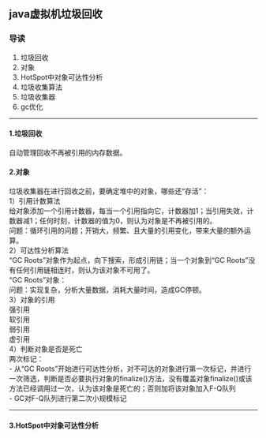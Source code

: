 ## java虚拟机垃圾回收

### 导读
1. 垃圾回收
2. 对象
3. HotSpot中对象可达性分析
4. 垃圾收集算法
5. 垃圾收集器
6. gc优化

---

#### 1.垃圾回收
自动管理回收不再被引用的内存数据。 </br>

#### 2.对象
垃圾收集器在进行回收之前，要确定堆中的对象，哪些还“存活”： </br>
1）引用计数算法  </br>
  给对象添加一个引用计数器，每当一个引用指向它，计数器加1；当引用失效，计数器减1；任何时刻，计数器的值为0，则认为对象是不再被引用的。 </br>
  问题：循环引用的问题；开销大，频繁、且大量的引用变化，带来大量的额外运算。 </br>
2）可达性分析算法 </br>
  “GC Roots”对象作为起点，向下搜索，形成引用链；当一个对象到“GC Roots”没有任何引用链相连时，则认为该对象不可用了。 </br>
  “GC Roots”对象： </br>
  问题：实现复杂，分析大量数据，消耗大量时间，造成GC停顿。  </br>
3）对象的引用 </br> 
  强引用 </br>
  软引用 </br>
  弱引用 </br>
  虚引用 </br>
4）判断对象是否是死亡 </br>
  两次标记： </br>
    - 从“GC Roots”开始进行可达性分析，对不可达的对象进行第一次标记，并进行一次筛选，判断是否必要执行对象的finalize()方法，没有覆盖对象finalize()或该方法已经调用过一次，认为该对象是死亡的；否则加将该对象加入F-Q队列</br>
    - GC对F-Q队列进行第二次小规模标记 </br>
   
---

#### 3.HotSpot中对象可达性分析
    
   
